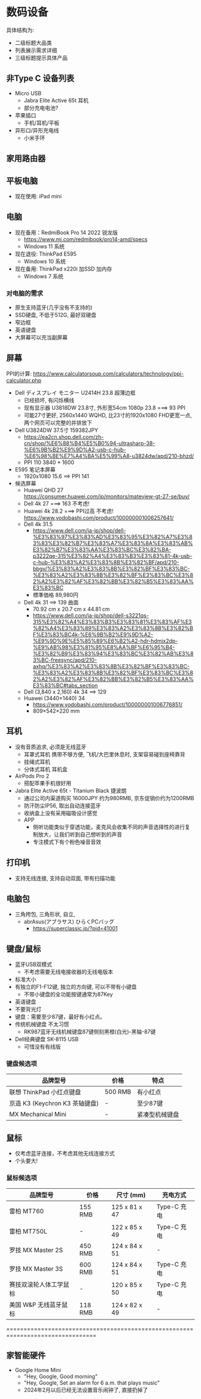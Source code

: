 # 数码设备

具体结构为: 
- 二级标题大品类
- 列表展示需求详细
- 三级标题提示具体产品

## 非Type C 设备列表

- Micro USB
  - Jabra Elite Active 65t 耳机
  - 部分充电电池?
- 苹果插口
  - 手机/耳机/平板
- 异形口/异形充电线
  - 小米手环

## 家用路由器

## 平板电脑
+ 现在使用: iPad mini
    
## 电脑
+ 现在备用：RedmiBook Pro 14 2022 锐龙版
  + https://www.mi.com/redmibook/pro14-amd/specs
  + Windows 11 系统
+ 现在退役: ThinkPad E595
  + Windows 10 系统
+ 现在备用: ThinkPad x220i 加SSD 加内存
    + Windows 7 系统

### 对电脑的需求
+ 原生支持蓝牙(几乎没有不支持的)
+ SSD硬盘, 不低于512G, 最好双硬盘
+ 窄边框
+ 英语键盘
+ 大屏幕可以充当副屏幕

## 屏幕
PPI的计算: https://www.calculatorsoup.com/calculators/technology/ppi-calculator.php

- Dell ディスプレイ モニター U2414H 23.8 超薄边框
  - 已经损坏, 有闪烁横线
  - 现有显示器 U3818DW 23.8寸, 外形宽54cm 1080p 23.8  ===> 93 PPI
  - 可能27寸更好, 2560x1440 WQHD, 比23寸的1920x1080 FHD更宽一点, 两个网页可以完整的并排放下
- Dell U3824DW 37.5寸 159382JPY
    - https://ea2cn.shop.dell.com/zh-cn/shop/%E6%88%B4%E5%B0%94-ultrasharp-38-%E6%9B%B2%E9%9D%A2-usb-c-hub-%E6%98%BE%E7%A4%BA%E5%99%A8-u3824dw/apd/210-bhzd/
    - PPI 110 3840 * 1600 
- E595 笔记本屏幕
    -  1920x1080 15.6 ==> PPI 141
- 候选屏幕
    - Huawei QHD 27 https://consumer.huawei.com/jp/monitors/mateview-gt-27-se/buy/
    - Dell 4k 27 ===> 163 不考虑!
    - Huawei 4k 28.2  ===> PPI过高 不考虑! https://www.yodobashi.com/product/100000001006257641/
    - Dell 4k 31.5
        - https://www.dell.com/ja-jp/shop/dell-%E3%83%97%E3%83%AD%E3%83%95%E3%82%A7%E3%83%83%E3%82%B7%E3%83%A7%E3%83%8A%E3%83%AB%E3%82%B7%E3%83%AA%E3%83%BC%E3%82%BA-p3222qe-315%E3%82%A4%E3%83%B3%E3%83%81-4k-usb-c-hub-%E3%83%A2%E3%83%8B%E3%82%BF/apd/210-bbgv/%E3%83%A2%E3%83%8B%E3%82%BF%E3%83%BC-%E3%83%A2%E3%83%8B%E3%82%BF%E3%83%BC%E3%82%A2%E3%82%AF%E3%82%BB%E3%82%B5%E3%83%AA%E3%83%BC
        - 標準価格 89,980円
    - Dell 4k 31 ==> 139  曲面
        - 70.92 cm x 20.7 cm x 44.81 cm
        - https://www.dell.com/ja-jp/shop/dell-s3221qs-315%E3%82%A4%E3%83%B3%E3%83%81%E3%83%AF%E3%82%A4%E3%83%89%E3%83%A2%E3%83%8B%E3%82%BF%E3%83%BC4k-%E6%9B%B2%E9%9D%A2-%E9%9D%9E%E5%85%89%E6%B2%A2-hdr-hdmix2dp-%E9%AB%98%E3%81%95%E8%AA%BF%E6%95%B4-%E3%82%B9%E3%83%94%E3%83%BC%E3%82%AB%E3%83%BC-freesync/apd/210-axhq/%E3%83%A2%E3%83%8B%E3%82%BF%E3%83%BC-%E3%83%A2%E3%83%8B%E3%82%BF%E3%83%BC%E3%82%A2%E3%82%AF%E3%82%BB%E3%82%B5%E3%83%AA%E3%83%BC#tabs_section
    - Dell (3,840 x 2,160) 4k 34  ==> 129
    - Huawei (3440×1440) 34
        - https://www.yodobashi.com/product/100000001006776851/
        - 809×542×220 mm
          
## 耳机
 - 没有音质追求, 必须是无线蓝牙
    - 耳罩式耳机 携带不够方便, 飞机/大巴里休息时, 支架容易碰到座椅靠背
    - 挂绳式耳机 
    - 分体式耳机 耳机盒
- AirPods Pro 2
    - 搭配苹果手机很好用
-  Jabra Elite Active 65t - Titanium Black 捷波朗
    - 通过公司内渠道购买 16000JPY 约为980RMB, 京东促销价约为1200RMB
    - 防汗防尘IP56, 取出自动连接蓝牙
    - 收纳盒上没有采用磁吸设计感觉
    - APP 
      - 侧听功能类似于穿透功能，麦克风会收集不同的声音选择性的进行复制放大，让我们听到自己想听到的声音
      - 专注模式下有个粉色噪音音效


## 打印机
  - 支持无线连接, 支持自动双面, 带有扫描功能
  
## 电脑包
- 三角挎包, 三角形状, 自立, 
    + abrAsus(アブラサス) ひらくPCバッグ
      - https://superclassic.jp/?pid=41001

## 键盘/鼠标
- 蓝牙USB双模式
  - 不考虑需要无线电接收器的无线电版本
- 标准大小
- 有独立的F1-F12键, 独立的方向键, 可以不带有小键盘
  - 不带小键盘的全功能按键通常为87Key
- 英语键盘
- 不要背光灯
- 键盘：需要至少87键，最好有小红点。
- 传统机械键盘 不太习惯
  - RK987蓝牙无线机械键盘87键侧刻黑橙(白光)-黑轴-87键 
- Dell经典键盘 SK-8115 USB
  - 可惜没有有线版

### 键盘候选项

| 品牌型号                         | 价格      | 特点                   |
|--------------------------------|-----------|------------------------|
| 联想 ThinkPad 小红点键盘         | 500 RMB   | 有小红点               |
| 京造 K3 (Keychron K3 茶轴键盘)   | -         | 至少87键               |
| MX Mechanical Mini             | -         | 紧凑型机械键盘           |

## 鼠标
- 仅考虑蓝牙连接，不考虑其他无线连接方式
- 个头要大!

### 鼠标候选项

| 品牌型号                 | 价格    | 尺寸 (mm)         | 充电方式        |
|------------------------|---------|-------------------|----------------|
| 雷柏 MT760               | 155 RMB | 125 x 81 x 47     | Type-C 充电     |
| 雷柏 MT750L              | -       | 122 x 85 x 49     | Type-C 充电     |
| 罗技 MX Master 2S        | 450 RMB | 124 x 84 x 51     | -              |
| 罗技 MX Master 3S        | 600 RMB | 124 x 84 x 51     | Type-C 充电     |
| 赛技双滚轮人体工学鼠标     | -       | 120 x 85 x 50     | Type-C 充电     |
| 美国 W&P 无线蓝牙鼠标     | 118 RMB | 124 x 82 x 49     | -              |

================================================================================

## 家智能硬件
- Google Home Mini
  - "Hey, Google, Good morning"
  - "Hey, Google, Set an alarm for 6 a.m. that plays music"
  - 2024年2月以后已经无法设置音乐闹钟了, 直接扔掉了
